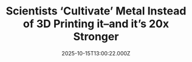 ---
title: "Scientists ‘Cultivate’ Metal Instead of 3D Printing it–and it’s 20x Stronger"
date: 2025-10-15T13:00:22.000Z
category: Human Kindness
externalLink: "https://www.goodnewsnetwork.org/scientists-cultivate-metal-instead-of-3d-printing-it-and-its-20x-stronger/"
image: ""
excerpt: "Swiss researchers have pioneered a method of cultivating metal out of water-based gel, an innovation that promises valuable applications in energy technology. The concept aims to power the production of unique sensors, biomedical devices, or energy conversion and storage components. Scientists at the Ecole Polytechnique Fédérale de Lausanne, in Switzerland, have created dense, high-strength structures […] The post Scientists ‘Cultivate’…"
---